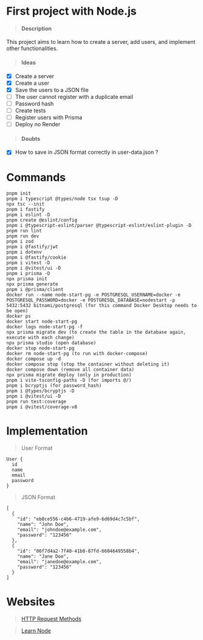 # First project with Node.js

> #### Description

This project aims to learn how to create a server, add users, and implement other functionalities.

> #### Ideas

- [x] Create a server
- [x] Create a user
- [x] Save the users to a JSON file
- [ ] The user cannot register with a duplicate email
- [ ] Password hash
- [ ] Create tests
- [ ] Register users with Prisma
- [ ] Deploy no Render

> #### Doubts

- [x] How to save in JSON format correctly in user-data.json ?

# Commands

```
pnpm init
pnpm i typescript @types/node tsx tsup -D
npx tsc --init
pnpm i fastify
pnpm i eslint -D
pnpm create @eslint/config
pnpm i @typescript-eslint/parser @typescript-eslint/eslint-plugin -D
pnpm run lint
pnpm run dev
pnpm i zod
pnpm i @fastify/jwt
pnpm i dotenv
pnpm i @fastify/cookie
pnpm i vitest -D
pnpm i @vitest/ui -D
pnpm i prisma -D
npx prisma init
npx prisma generate
pnpm i @prisma/client
docker run --name node-start-pg -e POSTGRESQL_USERNAME=docker -e POSTGRESQL_PASSWORD=docker -e POSTGRESQL_DATABASE=nodestart -p 5432:5432 bitnami/postgresql (for this command Docker Desktop needs to be open)
docker ps
docker start node-start-pg
docker logs node-start-pg -f
npx prisma migrate dev (to create the table in the database again, execute with each change)
npx prisma studio (open database)
docker stop node-start-pg
docker rm node-start-pg (to run with docker-compose)
docker compose up -d
docker compose stop (stop the container without deleting it)
docker compose down (remove all container data)
npx prisma migrate deploy (only in production)
pnpm i vite-tsconfig-paths -D (for imports @/)
pnpm i bcryptjs (for password_hash)
pnpm i @types/bcryptjs -D
pnpm i @vitest/ui -D
pnpm run test:coverage
pnpm i @vitest/coverage-v8
```

# Implementation

> User Format
```
User {
  id
  name
  email
  password
}
```

> JSON Format
```
[
  {
    "id": "eb0ce556-c4b6-4719-afe9-6d69d4c7c5bf",
    "name": "John Doe",
    "email": "johndoe@example.com",
    "password": "123456"
  },
  {
    "id": "06f7d4a2-7f40-41b8-87fd-6604649558b4",
    "name": "Jane Doe",
    "email": "janedoe@example.com",
    "password": "123456"
  }
]
```

# Websites

> [HTTP Request Methods](https://www.w3schools.com/tags/ref_httpmethods.asp)

> [Learn Node](https://nodejs.org/en/learn/getting-started/introduction-to-nodejs)
